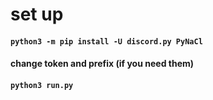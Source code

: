 # set up
#### ```python3 -m pip install -U discord.py PyNaCl```
#### change token and prefix (if you need them)
#### ```python3 run.py```

